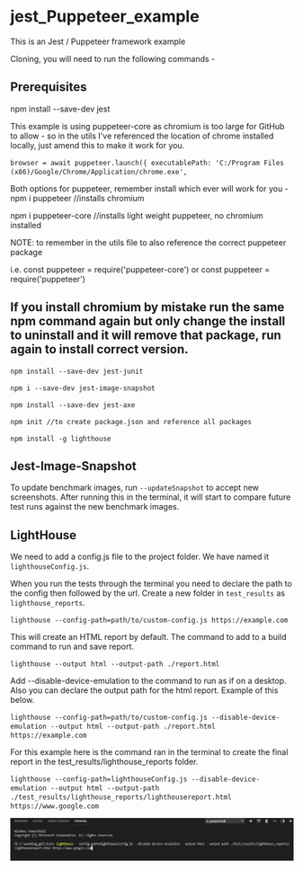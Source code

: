 # jest_Puppeteer_example
This is an Jest / Puppeteer framework example

Cloning, you will need to run the following commands -

## Prerequisites
npm install --save-dev jest

This example is using puppeteer-core as chromium is too large for GitHub to allow - so in the utils I've referenced the location of chrome installed locally, just amend this to make it work for you.

    browser = await puppeteer.launch({ executablePath: 'C:/Program Files (x86)/Google/Chrome/Application/chrome.exe',

Both options for puppeteer, remember install which ever will work for you -
npm i puppeteer //installs chromium

npm i puppeteer-core //installs light weight puppeteer, no chromium installed

NOTE: to remember in the utils file to also reference the correct puppeteer package 

i.e. const puppeteer = require('puppeteer-core') or const puppeteer = require('puppeteer')

If you install chromium by mistake run the same npm command again but only change the install to uninstall and it will remove that package, run again to install correct version.
---------------------------------------------
```
npm install --save-dev jest-junit
```
```
npm i --save-dev jest-image-snapshot
```
```
npm install --save-dev jest-axe
```
```
npm init //to create package.json and reference all packages
```
```
npm install -g lighthouse
```

## Jest-Image-Snapshot 
To update benchmark images, run ```--updateSnapshot``` to accept new screenshots.
After running this in the terminal, it will start to compare future test runs against the new benchmark images.



## LightHouse
We need to add a config.js file to the project folder. We have named it ```lighthouseConfig.js```.

When you run the tests through the terminal you need to declare the path to the config then followed by the url.  Create a new folder in ```test_results``` as ```lighthouse_reports```.

```
lighthouse --config-path=path/to/custom-config.js https://example.com
```

This will create an HTML report by default.
The command to add to a build command to run and save report.

```
lighthouse --output html --output-path ./report.html
```

Add --disable-device-emulation to the command to run as if on a desktop. Also you can declare the output path for the html report. Example of this below.

```
lighthouse --config-path=path/to/custom-config.js --disable-device-emulation --output html --output-path ./report.html https://example.com
```
For this example here is the command ran in the terminal to create the final report in the test_results/lighthouse_reports folder.

```
lighthouse --config-path=lighthouseConfig.js --disable-device-emulation --output html --output-path ./test_results/lighthouse_reports/lighthousereport.html https://www.google.com
```
![lighthouse cli command](https://github.com/RobBrowning/Jest/blob/master/README_md_images/lighthouseCLI.PNG)

